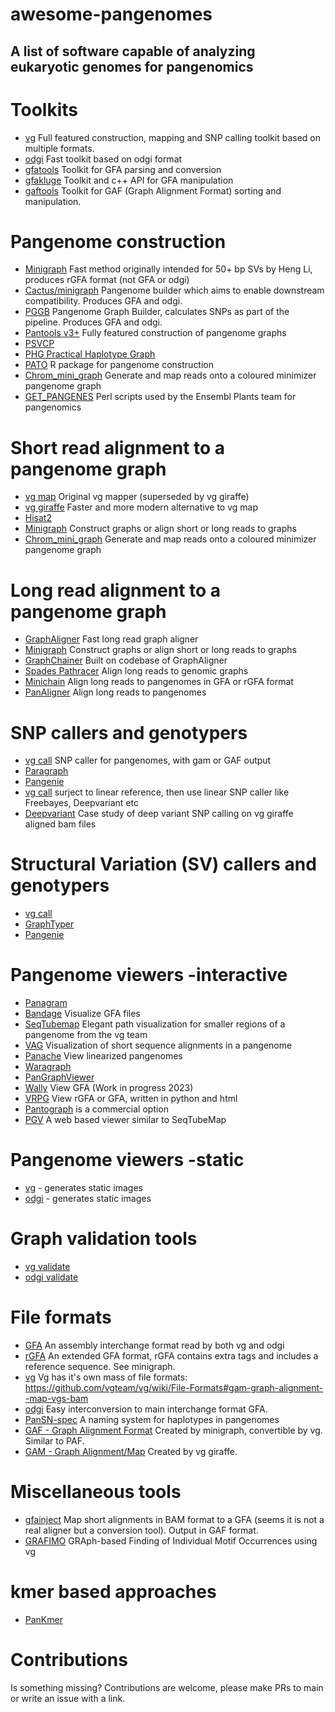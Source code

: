 # awesome-pangenomes
## A list of software capable of analyzing eukaryotic genomes for pangenomics 


# Toolkits

* [vg](https://github.com/vgteam/vg) Full featured construction, mapping and SNP calling toolkit based on multiple formats.
* [odgi](https://github.com/pangenome/odgi) Fast toolkit based on odgi format
* [gfatools](https://github.com/lh3/gfatools) Toolkit for GFA parsing and conversion
* [gfakluge](https://github.com/edawson/gfakluge) Toolkit and c++ API for GFA manipulation
* [gaftools](https://github.com/marschall-lab/gaftools) Toolkit for GAF (Graph Alignment Format) sorting and manipulation.



# Pangenome construction

* [Minigraph](https://github.com/lh3/minigraph) Fast method originally intended for 50+ bp SVs by Heng Li, produces rGFA format (not GFA or odgi)
* [Cactus/minigraph](https://github.com/ComparativeGenomicsToolkit/cactus) Pangenome builder which aims to enable downstream compatibility. Produces GFA and odgi.
* [PGGB](https://github.com/pangenome/pggb) Pangenome Graph Builder, calculates SNPs as part of the pipeline. Produces GFA and odgi.
* [Pantools v3+](https://git.wur.nl/bioinformatics/pantools) Fully featured construction of pangenome graphs
* [PSVCP](https://github.com/wjian8/psvcp_v1.01)
* [PHG Practical Haplotype Graph](https://bitbucket.org/bucklerlab/practicalhaplotypegraph/wiki/Home)
* [PATO](https://github.com/irycisBioinfo/PATO) R package for pangenome construction
* [Chrom_mini_graph](https://github.com/gaojunxuan/chrom_mini_graph) Generate and map reads onto a coloured minimizer pangenome graph
* [GET_PANGENES](https://github.com/Ensembl/plant-scripts/tree/master/pangenes) Perl scripts used by the Ensembl Plants team for pangenomics


# Short read alignment to a pangenome graph

* [vg map](https://github.com/vgteam/vg) Original vg mapper (superseded by vg giraffe)
* [vg giraffe](https://github.com/vgteam/vg) Faster and more modern alternative to vg map
* [Hisat2](https://github.com/DaehwanKimLab/hisat2)
* [Minigraph](https://github.com/lh3/minigraph) Construct graphs or align short or long reads to graphs
* [Chrom_mini_graph](https://github.com/gaojunxuan/chrom_mini_graph) Generate and map reads onto a coloured minimizer pangenome graph



# Long read alignment to a pangenome graph

* [GraphAligner](https://github.com/maickrau/GraphAligner) Fast long read graph aligner
* [Minigraph](https://github.com/lh3/minigraph) Construct graphs or align short or long reads to graphs
* [GraphChainer](https://github.com/algbio/GraphChainer) Built on codebase of GraphAligner
* [Spades Pathracer](https://github.com/eodus/pathracer#sec4.3) Align long reads to genomic graphs
* [Minichain](https://github.com/at-cg/minichain) Align long reads to pangenomes in GFA or rGFA format
* [PanAligner](https://github.com/at-cg/PanAligner) Align long reads to pangenomes



# SNP callers and genotypers

* [vg call](https://github.com/vgteam/vg) SNP caller for pangenomes, with gam or GAF output
* [Paragraph](https://github.com/Illumina/paragraph)
* [Pangenie](https://github.com/eblerjana/pangenie)
* [vg call](https://github.com/vgteam/vg) surject to linear reference, then use linear SNP caller like Freebayes, Deepvariant etc
* [Deepvariant](https://github.com/google/deepvariant/blob/r1.6/docs/deepvariant-vg-case-study.md) Case study of deep variant SNP calling on vg giraffe aligned bam files



# Structural Variation (SV) callers and genotypers

* [vg call](https://github.com/vgteam/vg)
* [GraphTyper](https://github.com/DecodeGenetics/graphtyper)
* [Pangenie](https://github.com/eblerjana/pangenie)



# Pangenome viewers -interactive

* [Panagram](https://github.com/kjenike/panagram)
* [Bandage](https://github.com/rrwick/Bandage) Visualize GFA files
* [SeqTubemap](https://github.com/vgteam/sequenceTubeMap) Elegant path visualization for smaller regions of a pangenome from the vg team
* [VAG](https://github.com/lipingfangs/VAG) Visualization of short sequence alignments in a pangenome
* [Panache](https://github.com/SouthGreenPlatform/panache) View linearized pangenomes
* [Waragraph](https://github.com/chfi/waragraph)
* [PanGraphViewer](https://github.com/TF-Chan-Lab/panGraphViewer)
* [Wally](https://github.com/tobiasrausch/wally#subcommand-gfa-visualization-of-pan-genome-graphs-work-in-progress) View GFA (Work in progress 2023)
* [VRPG](https://github.com/codeatcg/VRPG) View rGFA or GFA, written in python and html
* [Pantograph](https://help.pantograph.computomics.com/) is a commercial option
* [PGV](https://github.com/w-gao/pgv) A web based viewer similar to SeqTubeMap

# Pangenome viewers -static

* [vg](https://github.com/vgteam/vg) - generates static images
* [odgi](https://github.com/pangenome/odgi) - generates static images


# Graph validation tools

* [vg validate](https://github.com/vgteam/vg)
* [odgi validate](https://github.com/pangenome/odgi)



# File formats

* [GFA](http://gfa-spec.github.io/GFA-spec/GFA1.html) An assembly interchange format read by both vg and odgi
* [rGFA](https://github.com/lh3/gfatools/blob/master/doc/rGFA.md) An extended GFA format, rGFA contains extra tags and includes a reference sequence. See minigraph.
* [vg](https://github.com/vgteam/vg) Vg has it's own mass of file formats: https://github.com/vgteam/vg/wiki/File-Formats#gam-graph-alignment--map-vgs-bam
* [odgi](https://github.com/pangenome/odgi) Easy interconversion to main interchange format GFA.
* [PanSN-spec](https://github.com/pangenome/PanSN-spec) A naming system for haplotypes in pangenomes
* [GAF - Graph Alignment Format](https://github.com/lh3/gfatools/blob/master/doc/rGFA.md#the-graph-alignment-format-gaf) Created by minigraph, convertible by vg. Similar to PAF.
* [GAM - Graph Alignment/Map](https://github.com/vgteam/vg/wiki/File-Formats#gam-graph-alignment--map-vgs-bam) Created by vg giraffe. 


# Miscellaneous tools

* [gfainject](https://github.com/chfi/gfainject) Map short alignments in BAM format to a GFA (seems it is not a real aligner but a conversion tool). Output in GAF format.
* [GRAFIMO](https://github.com/pinellolab/GRAFIMO) GRAph-based Finding of Individual Motif Occurrences using vg


# kmer based approaches

* [PanKmer](https://gitlab.com/salk-tm/pankmer)


# Contributions

Is something missing? Contributions are welcome, please make PRs to main or write an issue with a link.
